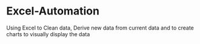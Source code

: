 # Excel-Automation
Using Excel to Clean data, Derive new data from current data and to create charts to visually display the data 
